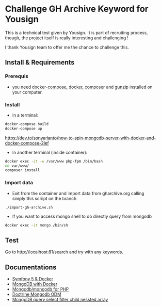 # Challenge GH Archive Keyword for Yousign
This is a technical test given by Yousign. 
It is part of recruiting process, though, the project itself is really interesting and challenging ! 

I thank Yousign team to offer me the chance to challenge this. 

## Install & Requirements

### Prerequis
* you need [docker-compose](https://docs.docker.com/compose/install/), [docker](https://docs.docker.com/engine/install/), 
[composer](https://getcomposer.org/download/) and [gunzip](https://g.co/kgs/3gfDp5) installed on your computer.

### Install
* In a terminal:

```bash
docker-compose build
docker-compose up
```
https://dev.to/sonyarianto/how-to-spin-mongodb-server-with-docker-and-docker-compose-2lef
* In another terminal (inside container):

```bash
docker exec -it -w /var/www php-fpm /bin/bash
cd var/www/
composer install
```

### Import data

* Exit from the container and import data from gharchive.org calling simply this scriipt on the branch:
```terminal
./import-gh-archive.sh
```

* If you want to access mongo shell to do directly query from mongodb
```bash
docker exec -it mongo /bin/sh
```

## Test
Go to http://localhost:81/search and try with any keywords. 

## Documentations
- [Symfony 5 & Docker](https://dev.to/martinpham/symfony-5-development-with-docker-4hj8)   
- [MongoDB with Docker](https://dev.to/sonyarianto/how-to-spin-mongodb-server-with-docker-and-docker-compose-2lef)
- [Mongodb/mongodb for PHP](https://github.com/mongodb/mongo-php-library)
- [Doctrine Mongodb ODM](https://www.doctrine-project.org/projects/doctrine-mongodb-odm/en/latest/reference/introduction.html#setup)
- [MongoDB query select filter child nessted array](https://techbrij.com/mongodb-query-select-filter-child-nested-array)